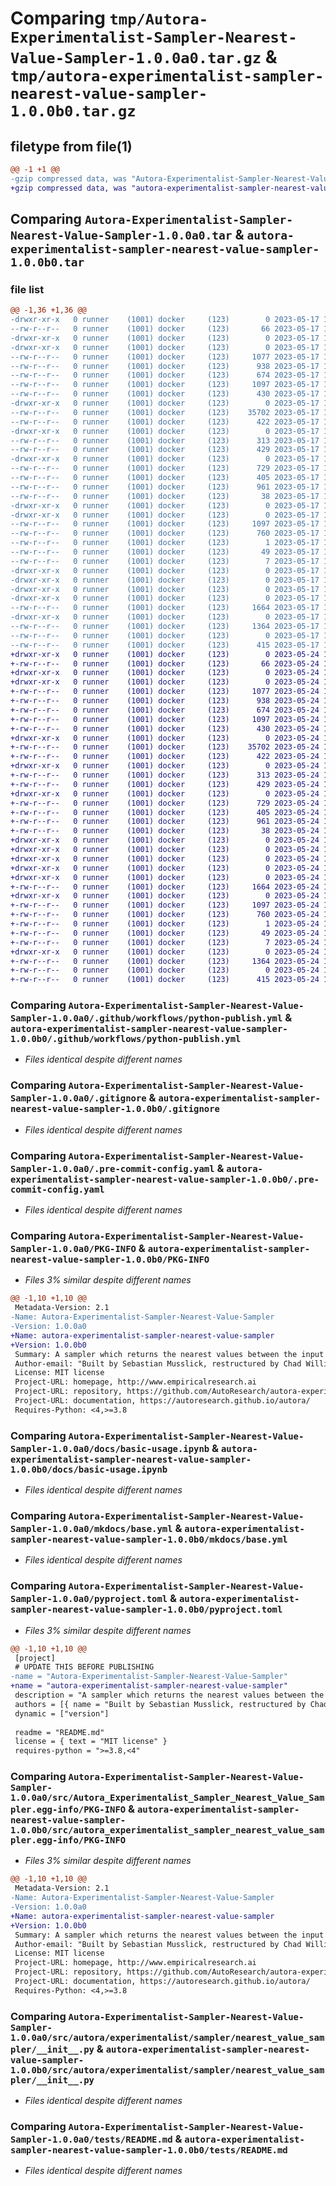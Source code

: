 # Comparing `tmp/Autora-Experimentalist-Sampler-Nearest-Value-Sampler-1.0.0a0.tar.gz` & `tmp/autora-experimentalist-sampler-nearest-value-sampler-1.0.0b0.tar.gz`

## filetype from file(1)

```diff
@@ -1 +1 @@
-gzip compressed data, was "Autora-Experimentalist-Sampler-Nearest-Value-Sampler-1.0.0a0.tar", last modified: Wed May 17 19:38:33 2023, max compression
+gzip compressed data, was "autora-experimentalist-sampler-nearest-value-sampler-1.0.0b0.tar", last modified: Wed May 24 16:11:06 2023, max compression
```

## Comparing `Autora-Experimentalist-Sampler-Nearest-Value-Sampler-1.0.0a0.tar` & `autora-experimentalist-sampler-nearest-value-sampler-1.0.0b0.tar`

### file list

```diff
@@ -1,36 +1,36 @@
-drwxr-xr-x   0 runner    (1001) docker     (123)        0 2023-05-17 19:38:33.820925 Autora-Experimentalist-Sampler-Nearest-Value-Sampler-1.0.0a0/
--rw-r--r--   0 runner    (1001) docker     (123)       66 2023-05-17 19:38:22.000000 Autora-Experimentalist-Sampler-Nearest-Value-Sampler-1.0.0a0/.gitattributes
-drwxr-xr-x   0 runner    (1001) docker     (123)        0 2023-05-17 19:38:33.816925 Autora-Experimentalist-Sampler-Nearest-Value-Sampler-1.0.0a0/.github/
-drwxr-xr-x   0 runner    (1001) docker     (123)        0 2023-05-17 19:38:33.816925 Autora-Experimentalist-Sampler-Nearest-Value-Sampler-1.0.0a0/.github/workflows/
--rw-r--r--   0 runner    (1001) docker     (123)     1077 2023-05-17 19:38:22.000000 Autora-Experimentalist-Sampler-Nearest-Value-Sampler-1.0.0a0/.github/workflows/python-publish.yml
--rw-r--r--   0 runner    (1001) docker     (123)      938 2023-05-17 19:38:22.000000 Autora-Experimentalist-Sampler-Nearest-Value-Sampler-1.0.0a0/.gitignore
--rw-r--r--   0 runner    (1001) docker     (123)      674 2023-05-17 19:38:22.000000 Autora-Experimentalist-Sampler-Nearest-Value-Sampler-1.0.0a0/.pre-commit-config.yaml
--rw-r--r--   0 runner    (1001) docker     (123)     1097 2023-05-17 19:38:33.820925 Autora-Experimentalist-Sampler-Nearest-Value-Sampler-1.0.0a0/PKG-INFO
--rw-r--r--   0 runner    (1001) docker     (123)      430 2023-05-17 19:38:22.000000 Autora-Experimentalist-Sampler-Nearest-Value-Sampler-1.0.0a0/README.md
-drwxr-xr-x   0 runner    (1001) docker     (123)        0 2023-05-17 19:38:33.816925 Autora-Experimentalist-Sampler-Nearest-Value-Sampler-1.0.0a0/docs/
--rw-r--r--   0 runner    (1001) docker     (123)    35702 2023-05-17 19:38:22.000000 Autora-Experimentalist-Sampler-Nearest-Value-Sampler-1.0.0a0/docs/basic-usage.ipynb
--rw-r--r--   0 runner    (1001) docker     (123)      422 2023-05-17 19:38:22.000000 Autora-Experimentalist-Sampler-Nearest-Value-Sampler-1.0.0a0/docs/index.md
-drwxr-xr-x   0 runner    (1001) docker     (123)        0 2023-05-17 19:38:33.816925 Autora-Experimentalist-Sampler-Nearest-Value-Sampler-1.0.0a0/docs/javascripts/
--rw-r--r--   0 runner    (1001) docker     (123)      313 2023-05-17 19:38:22.000000 Autora-Experimentalist-Sampler-Nearest-Value-Sampler-1.0.0a0/docs/javascripts/mathjax.js
--rw-r--r--   0 runner    (1001) docker     (123)      429 2023-05-17 19:38:22.000000 Autora-Experimentalist-Sampler-Nearest-Value-Sampler-1.0.0a0/docs/quickstart.md
-drwxr-xr-x   0 runner    (1001) docker     (123)        0 2023-05-17 19:38:33.816925 Autora-Experimentalist-Sampler-Nearest-Value-Sampler-1.0.0a0/mkdocs/
--rw-r--r--   0 runner    (1001) docker     (123)      729 2023-05-17 19:38:22.000000 Autora-Experimentalist-Sampler-Nearest-Value-Sampler-1.0.0a0/mkdocs/base.yml
--rw-r--r--   0 runner    (1001) docker     (123)      405 2023-05-17 19:38:22.000000 Autora-Experimentalist-Sampler-Nearest-Value-Sampler-1.0.0a0/mkdocs.yml
--rw-r--r--   0 runner    (1001) docker     (123)      961 2023-05-17 19:38:22.000000 Autora-Experimentalist-Sampler-Nearest-Value-Sampler-1.0.0a0/pyproject.toml
--rw-r--r--   0 runner    (1001) docker     (123)       38 2023-05-17 19:38:33.820925 Autora-Experimentalist-Sampler-Nearest-Value-Sampler-1.0.0a0/setup.cfg
-drwxr-xr-x   0 runner    (1001) docker     (123)        0 2023-05-17 19:38:33.816925 Autora-Experimentalist-Sampler-Nearest-Value-Sampler-1.0.0a0/src/
-drwxr-xr-x   0 runner    (1001) docker     (123)        0 2023-05-17 19:38:33.816925 Autora-Experimentalist-Sampler-Nearest-Value-Sampler-1.0.0a0/src/Autora_Experimentalist_Sampler_Nearest_Value_Sampler.egg-info/
--rw-r--r--   0 runner    (1001) docker     (123)     1097 2023-05-17 19:38:33.000000 Autora-Experimentalist-Sampler-Nearest-Value-Sampler-1.0.0a0/src/Autora_Experimentalist_Sampler_Nearest_Value_Sampler.egg-info/PKG-INFO
--rw-r--r--   0 runner    (1001) docker     (123)      760 2023-05-17 19:38:33.000000 Autora-Experimentalist-Sampler-Nearest-Value-Sampler-1.0.0a0/src/Autora_Experimentalist_Sampler_Nearest_Value_Sampler.egg-info/SOURCES.txt
--rw-r--r--   0 runner    (1001) docker     (123)        1 2023-05-17 19:38:33.000000 Autora-Experimentalist-Sampler-Nearest-Value-Sampler-1.0.0a0/src/Autora_Experimentalist_Sampler_Nearest_Value_Sampler.egg-info/dependency_links.txt
--rw-r--r--   0 runner    (1001) docker     (123)       49 2023-05-17 19:38:33.000000 Autora-Experimentalist-Sampler-Nearest-Value-Sampler-1.0.0a0/src/Autora_Experimentalist_Sampler_Nearest_Value_Sampler.egg-info/requires.txt
--rw-r--r--   0 runner    (1001) docker     (123)        7 2023-05-17 19:38:33.000000 Autora-Experimentalist-Sampler-Nearest-Value-Sampler-1.0.0a0/src/Autora_Experimentalist_Sampler_Nearest_Value_Sampler.egg-info/top_level.txt
-drwxr-xr-x   0 runner    (1001) docker     (123)        0 2023-05-17 19:38:33.816925 Autora-Experimentalist-Sampler-Nearest-Value-Sampler-1.0.0a0/src/autora/
-drwxr-xr-x   0 runner    (1001) docker     (123)        0 2023-05-17 19:38:33.816925 Autora-Experimentalist-Sampler-Nearest-Value-Sampler-1.0.0a0/src/autora/experimentalist/
-drwxr-xr-x   0 runner    (1001) docker     (123)        0 2023-05-17 19:38:33.816925 Autora-Experimentalist-Sampler-Nearest-Value-Sampler-1.0.0a0/src/autora/experimentalist/sampler/
-drwxr-xr-x   0 runner    (1001) docker     (123)        0 2023-05-17 19:38:33.816925 Autora-Experimentalist-Sampler-Nearest-Value-Sampler-1.0.0a0/src/autora/experimentalist/sampler/nearest_value_sampler/
--rw-r--r--   0 runner    (1001) docker     (123)     1664 2023-05-17 19:38:22.000000 Autora-Experimentalist-Sampler-Nearest-Value-Sampler-1.0.0a0/src/autora/experimentalist/sampler/nearest_value_sampler/__init__.py
-drwxr-xr-x   0 runner    (1001) docker     (123)        0 2023-05-17 19:38:33.820925 Autora-Experimentalist-Sampler-Nearest-Value-Sampler-1.0.0a0/tests/
--rw-r--r--   0 runner    (1001) docker     (123)     1364 2023-05-17 19:38:22.000000 Autora-Experimentalist-Sampler-Nearest-Value-Sampler-1.0.0a0/tests/README.md
--rw-r--r--   0 runner    (1001) docker     (123)        0 2023-05-17 19:38:22.000000 Autora-Experimentalist-Sampler-Nearest-Value-Sampler-1.0.0a0/tests/__init__.py
--rw-r--r--   0 runner    (1001) docker     (123)      415 2023-05-17 19:38:22.000000 Autora-Experimentalist-Sampler-Nearest-Value-Sampler-1.0.0a0/tests/test_nearest_value_sampler.py
+drwxr-xr-x   0 runner    (1001) docker     (123)        0 2023-05-24 16:11:06.673470 autora-experimentalist-sampler-nearest-value-sampler-1.0.0b0/
+-rw-r--r--   0 runner    (1001) docker     (123)       66 2023-05-24 16:10:54.000000 autora-experimentalist-sampler-nearest-value-sampler-1.0.0b0/.gitattributes
+drwxr-xr-x   0 runner    (1001) docker     (123)        0 2023-05-24 16:11:06.669470 autora-experimentalist-sampler-nearest-value-sampler-1.0.0b0/.github/
+drwxr-xr-x   0 runner    (1001) docker     (123)        0 2023-05-24 16:11:06.673470 autora-experimentalist-sampler-nearest-value-sampler-1.0.0b0/.github/workflows/
+-rw-r--r--   0 runner    (1001) docker     (123)     1077 2023-05-24 16:10:54.000000 autora-experimentalist-sampler-nearest-value-sampler-1.0.0b0/.github/workflows/python-publish.yml
+-rw-r--r--   0 runner    (1001) docker     (123)      938 2023-05-24 16:10:54.000000 autora-experimentalist-sampler-nearest-value-sampler-1.0.0b0/.gitignore
+-rw-r--r--   0 runner    (1001) docker     (123)      674 2023-05-24 16:10:54.000000 autora-experimentalist-sampler-nearest-value-sampler-1.0.0b0/.pre-commit-config.yaml
+-rw-r--r--   0 runner    (1001) docker     (123)     1097 2023-05-24 16:11:06.673470 autora-experimentalist-sampler-nearest-value-sampler-1.0.0b0/PKG-INFO
+-rw-r--r--   0 runner    (1001) docker     (123)      430 2023-05-24 16:10:54.000000 autora-experimentalist-sampler-nearest-value-sampler-1.0.0b0/README.md
+drwxr-xr-x   0 runner    (1001) docker     (123)        0 2023-05-24 16:11:06.673470 autora-experimentalist-sampler-nearest-value-sampler-1.0.0b0/docs/
+-rw-r--r--   0 runner    (1001) docker     (123)    35702 2023-05-24 16:10:54.000000 autora-experimentalist-sampler-nearest-value-sampler-1.0.0b0/docs/basic-usage.ipynb
+-rw-r--r--   0 runner    (1001) docker     (123)      422 2023-05-24 16:10:54.000000 autora-experimentalist-sampler-nearest-value-sampler-1.0.0b0/docs/index.md
+drwxr-xr-x   0 runner    (1001) docker     (123)        0 2023-05-24 16:11:06.673470 autora-experimentalist-sampler-nearest-value-sampler-1.0.0b0/docs/javascripts/
+-rw-r--r--   0 runner    (1001) docker     (123)      313 2023-05-24 16:10:54.000000 autora-experimentalist-sampler-nearest-value-sampler-1.0.0b0/docs/javascripts/mathjax.js
+-rw-r--r--   0 runner    (1001) docker     (123)      429 2023-05-24 16:10:54.000000 autora-experimentalist-sampler-nearest-value-sampler-1.0.0b0/docs/quickstart.md
+drwxr-xr-x   0 runner    (1001) docker     (123)        0 2023-05-24 16:11:06.673470 autora-experimentalist-sampler-nearest-value-sampler-1.0.0b0/mkdocs/
+-rw-r--r--   0 runner    (1001) docker     (123)      729 2023-05-24 16:10:54.000000 autora-experimentalist-sampler-nearest-value-sampler-1.0.0b0/mkdocs/base.yml
+-rw-r--r--   0 runner    (1001) docker     (123)      405 2023-05-24 16:10:54.000000 autora-experimentalist-sampler-nearest-value-sampler-1.0.0b0/mkdocs.yml
+-rw-r--r--   0 runner    (1001) docker     (123)      961 2023-05-24 16:10:54.000000 autora-experimentalist-sampler-nearest-value-sampler-1.0.0b0/pyproject.toml
+-rw-r--r--   0 runner    (1001) docker     (123)       38 2023-05-24 16:11:06.673470 autora-experimentalist-sampler-nearest-value-sampler-1.0.0b0/setup.cfg
+drwxr-xr-x   0 runner    (1001) docker     (123)        0 2023-05-24 16:11:06.669470 autora-experimentalist-sampler-nearest-value-sampler-1.0.0b0/src/
+drwxr-xr-x   0 runner    (1001) docker     (123)        0 2023-05-24 16:11:06.669470 autora-experimentalist-sampler-nearest-value-sampler-1.0.0b0/src/autora/
+drwxr-xr-x   0 runner    (1001) docker     (123)        0 2023-05-24 16:11:06.669470 autora-experimentalist-sampler-nearest-value-sampler-1.0.0b0/src/autora/experimentalist/
+drwxr-xr-x   0 runner    (1001) docker     (123)        0 2023-05-24 16:11:06.669470 autora-experimentalist-sampler-nearest-value-sampler-1.0.0b0/src/autora/experimentalist/sampler/
+drwxr-xr-x   0 runner    (1001) docker     (123)        0 2023-05-24 16:11:06.673470 autora-experimentalist-sampler-nearest-value-sampler-1.0.0b0/src/autora/experimentalist/sampler/nearest_value_sampler/
+-rw-r--r--   0 runner    (1001) docker     (123)     1664 2023-05-24 16:10:54.000000 autora-experimentalist-sampler-nearest-value-sampler-1.0.0b0/src/autora/experimentalist/sampler/nearest_value_sampler/__init__.py
+drwxr-xr-x   0 runner    (1001) docker     (123)        0 2023-05-24 16:11:06.673470 autora-experimentalist-sampler-nearest-value-sampler-1.0.0b0/src/autora_experimentalist_sampler_nearest_value_sampler.egg-info/
+-rw-r--r--   0 runner    (1001) docker     (123)     1097 2023-05-24 16:11:06.000000 autora-experimentalist-sampler-nearest-value-sampler-1.0.0b0/src/autora_experimentalist_sampler_nearest_value_sampler.egg-info/PKG-INFO
+-rw-r--r--   0 runner    (1001) docker     (123)      760 2023-05-24 16:11:06.000000 autora-experimentalist-sampler-nearest-value-sampler-1.0.0b0/src/autora_experimentalist_sampler_nearest_value_sampler.egg-info/SOURCES.txt
+-rw-r--r--   0 runner    (1001) docker     (123)        1 2023-05-24 16:11:06.000000 autora-experimentalist-sampler-nearest-value-sampler-1.0.0b0/src/autora_experimentalist_sampler_nearest_value_sampler.egg-info/dependency_links.txt
+-rw-r--r--   0 runner    (1001) docker     (123)       49 2023-05-24 16:11:06.000000 autora-experimentalist-sampler-nearest-value-sampler-1.0.0b0/src/autora_experimentalist_sampler_nearest_value_sampler.egg-info/requires.txt
+-rw-r--r--   0 runner    (1001) docker     (123)        7 2023-05-24 16:11:06.000000 autora-experimentalist-sampler-nearest-value-sampler-1.0.0b0/src/autora_experimentalist_sampler_nearest_value_sampler.egg-info/top_level.txt
+drwxr-xr-x   0 runner    (1001) docker     (123)        0 2023-05-24 16:11:06.673470 autora-experimentalist-sampler-nearest-value-sampler-1.0.0b0/tests/
+-rw-r--r--   0 runner    (1001) docker     (123)     1364 2023-05-24 16:10:54.000000 autora-experimentalist-sampler-nearest-value-sampler-1.0.0b0/tests/README.md
+-rw-r--r--   0 runner    (1001) docker     (123)        0 2023-05-24 16:10:54.000000 autora-experimentalist-sampler-nearest-value-sampler-1.0.0b0/tests/__init__.py
+-rw-r--r--   0 runner    (1001) docker     (123)      415 2023-05-24 16:10:54.000000 autora-experimentalist-sampler-nearest-value-sampler-1.0.0b0/tests/test_nearest_value_sampler.py
```

### Comparing `Autora-Experimentalist-Sampler-Nearest-Value-Sampler-1.0.0a0/.github/workflows/python-publish.yml` & `autora-experimentalist-sampler-nearest-value-sampler-1.0.0b0/.github/workflows/python-publish.yml`

 * *Files identical despite different names*

### Comparing `Autora-Experimentalist-Sampler-Nearest-Value-Sampler-1.0.0a0/.gitignore` & `autora-experimentalist-sampler-nearest-value-sampler-1.0.0b0/.gitignore`

 * *Files identical despite different names*

### Comparing `Autora-Experimentalist-Sampler-Nearest-Value-Sampler-1.0.0a0/.pre-commit-config.yaml` & `autora-experimentalist-sampler-nearest-value-sampler-1.0.0b0/.pre-commit-config.yaml`

 * *Files identical despite different names*

### Comparing `Autora-Experimentalist-Sampler-Nearest-Value-Sampler-1.0.0a0/PKG-INFO` & `autora-experimentalist-sampler-nearest-value-sampler-1.0.0b0/PKG-INFO`

 * *Files 3% similar despite different names*

```diff
@@ -1,10 +1,10 @@
 Metadata-Version: 2.1
-Name: Autora-Experimentalist-Sampler-Nearest-Value-Sampler
-Version: 1.0.0a0
+Name: autora-experimentalist-sampler-nearest-value-sampler
+Version: 1.0.0b0
 Summary: A sampler which returns the nearest values between the input samples and the allowed values, without replacement.
 Author-email: "Built by Sebastian Musslick, restructured by Chad Williams" <sebastian_musslick@brown.edu>
 License: MIT license
 Project-URL: homepage, http://www.empiricalresearch.ai
 Project-URL: repository, https://github.com/AutoResearch/autora-experimentalist-sampler-nearest-value-sampler
 Project-URL: documentation, https://autoresearch.github.io/autora/
 Requires-Python: <4,>=3.8
```

### Comparing `Autora-Experimentalist-Sampler-Nearest-Value-Sampler-1.0.0a0/docs/basic-usage.ipynb` & `autora-experimentalist-sampler-nearest-value-sampler-1.0.0b0/docs/basic-usage.ipynb`

 * *Files identical despite different names*

### Comparing `Autora-Experimentalist-Sampler-Nearest-Value-Sampler-1.0.0a0/mkdocs/base.yml` & `autora-experimentalist-sampler-nearest-value-sampler-1.0.0b0/mkdocs/base.yml`

 * *Files identical despite different names*

### Comparing `Autora-Experimentalist-Sampler-Nearest-Value-Sampler-1.0.0a0/pyproject.toml` & `autora-experimentalist-sampler-nearest-value-sampler-1.0.0b0/pyproject.toml`

 * *Files 3% similar despite different names*

```diff
@@ -1,10 +1,10 @@
 [project]
 # UPDATE THIS BEFORE PUBLISHING
-name = "Autora-Experimentalist-Sampler-Nearest-Value-Sampler"
+name = "autora-experimentalist-sampler-nearest-value-sampler"
 description = "A sampler which returns the nearest values between the input samples and the allowed values, without replacement."
 authors = [{ name = "Built by Sebastian Musslick, restructured by Chad Williams", email = "sebastian_musslick@brown.edu" }]
 dynamic = ["version"]
 
 readme = "README.md"
 license = { text = "MIT license" }
 requires-python = ">=3.8,<4"
```

### Comparing `Autora-Experimentalist-Sampler-Nearest-Value-Sampler-1.0.0a0/src/Autora_Experimentalist_Sampler_Nearest_Value_Sampler.egg-info/PKG-INFO` & `autora-experimentalist-sampler-nearest-value-sampler-1.0.0b0/src/autora_experimentalist_sampler_nearest_value_sampler.egg-info/PKG-INFO`

 * *Files 3% similar despite different names*

```diff
@@ -1,10 +1,10 @@
 Metadata-Version: 2.1
-Name: Autora-Experimentalist-Sampler-Nearest-Value-Sampler
-Version: 1.0.0a0
+Name: autora-experimentalist-sampler-nearest-value-sampler
+Version: 1.0.0b0
 Summary: A sampler which returns the nearest values between the input samples and the allowed values, without replacement.
 Author-email: "Built by Sebastian Musslick, restructured by Chad Williams" <sebastian_musslick@brown.edu>
 License: MIT license
 Project-URL: homepage, http://www.empiricalresearch.ai
 Project-URL: repository, https://github.com/AutoResearch/autora-experimentalist-sampler-nearest-value-sampler
 Project-URL: documentation, https://autoresearch.github.io/autora/
 Requires-Python: <4,>=3.8
```

### Comparing `Autora-Experimentalist-Sampler-Nearest-Value-Sampler-1.0.0a0/src/autora/experimentalist/sampler/nearest_value_sampler/__init__.py` & `autora-experimentalist-sampler-nearest-value-sampler-1.0.0b0/src/autora/experimentalist/sampler/nearest_value_sampler/__init__.py`

 * *Files identical despite different names*

### Comparing `Autora-Experimentalist-Sampler-Nearest-Value-Sampler-1.0.0a0/tests/README.md` & `autora-experimentalist-sampler-nearest-value-sampler-1.0.0b0/tests/README.md`

 * *Files identical despite different names*

